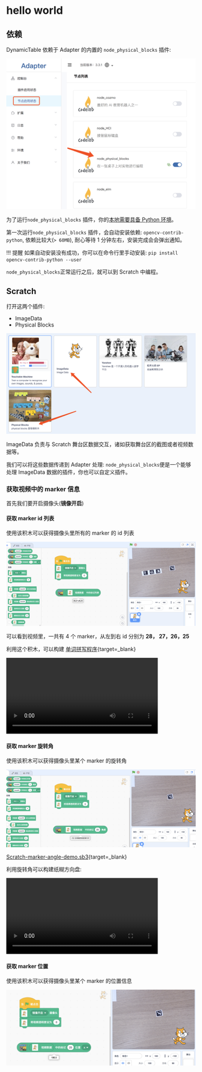 # hello world

## 依赖

DynamicTable 依赖于 Adapter 的内置的 `node_physical_blocks` 插件:

![](/img/008977d2d35d02c87bfc64cda9455e1e.png)

为了运行`node_physical_blocks` 插件，你的[本地需要具备 Python 环境](https://adapter.codelab.club/Python_Projects/install_python/)。

第一次运行`node_physical_blocks` 插件，会自动安装依赖: `opencv-contrib-python`, 依赖比较大(`> 60MB`), 耐心等待 1 分钟左右，安装完成会会弹出通知。

!!! 提醒
    如果自动安装没有成功，你可以在命令行里手动安装: `pip install opencv-contrib-python --user`

`node_physical_blocks`正常运行之后，就可以到 Scratch 中编程。

## Scratch

打开这两个插件:

-   ImageData
-   Physical Blocks

![](/img/253ce5ec1a3a1c828cb8e994be28310e.png)

ImageData 负责与 Scratch 舞台区数据交互，诸如获取舞台区的截图或者视频数据等。

我们可以将这些数据传递到 Adapter 处理: `node_physical_blocks`便是一个能够处理 ImageData 数据的插件，你也可以自定义插件。

### 获取视频中的 marker 信息

首先我们要开启摄像头(**镜像开启**)

#### 获取 marker id 列表

使用该积木可以获得摄像头里所有的 marker 的 id 列表

![](/img/9e58f774c4ba5608c6071049441b056e.png)

可以看到视频里，一共有 4 个 marker，从左到右 id 分别为 **28， 27，26，25**

利用这个积木，可以构建 [单词拼写程序](https://scratch3v3.codelab.club/?sb3url=https://adapter.codelab.club/sb3/Scratch-spell-demo.sb3){target=\_blank}

<video width=80% src="https://adapter.codelab.club/video/1590154622682774.mp4" controls="controls"></video>

#### 获取 marker 旋转角
使用该积木可以获得摄像头里某个 marker 的旋转角

![](/img/9c1c6546a1eb7a16d840d627bb213f6a.png)


[Scratch-marker-angle-demo.sb3](https://scratch3v3.codelab.club/?sb3url=https://adapter.codelab.club/sb3/Scratch-marker-angle-demo.sb3){target=\_blank}

利用旋转角可以构建纸糊方向盘:

<video width=80% src="https://adapter.codelab.club/video/1591187790289712.mp4" controls="controls"></video>

#### 获取 marker 位置
使用该积木可以获得摄像头里某个 marker 的位置信息

![](/img/b43faf03d72bf90c938794f864963e7a.png)

